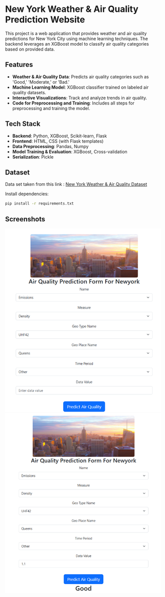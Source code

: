 # New York Weather & Air Quality Prediction Website

This project is a web application that provides weather and air quality predictions for New York City using machine learning techniques. The backend leverages an XGBoost model to classify air quality categories based on provided data.

## Features

- **Weather & Air Quality Data**: Predicts air quality categories such as 'Good,' 'Moderate,' or 'Bad.'
- **Machine Learning Model**: XGBoost classifier trained on labeled air quality datasets.
- **Interactive Visualizations**: Track and analyze trends in air quality.
- **Code for Preprocessing and Training**: Includes all steps for preprocessing and training the model.

## Tech Stack

- **Backend**: Python, XGBoost, Scikit-learn, Flask
- **Frontend**: HTML, CSS (with Flask templates)
- **Data Preprocessing**: Pandas, Numpy
- **Model Training & Evaluation**: XGBoost, Cross-validation
- **Serialization**: Pickle

## Dataset
Data set taken from this link : [New York Weather & Air Quality Dataset](https://www.kaggle.com/datasets/fatmanur12/new-york-air-quality)

Install dependencies:
   ```bash
   pip install -r requirements.txt
   ```

## Screenshots
![Homepage Screenshot](main_page.png)
![Prediction Result Screenshot](prediction_result.png)
